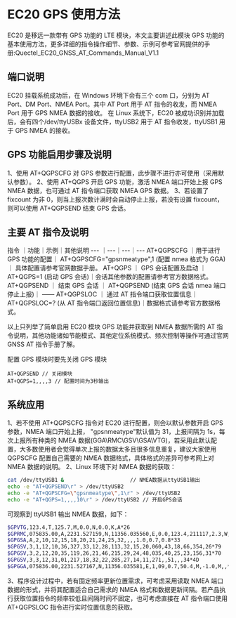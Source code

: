 # EC20 GPS 使用方法

EC20 是移远一款带有 GPS 功能的 LTE 模块，本文主要讲述此模块 GPS 功能的基本使用方法，更多详细的指令操作细节、参数、示例可参考官网提供的手册:Quectel_EC20_GNSS_AT_Commands_Manual_V1.1

## 端口说明

EC20 挂载系统成功后，在 Windows 环境下会有三个 com 口，分别为 AT Port、DM Port、NMEA Port。其中 AT Port 用于 AT 指令的收发，而 NMEA Port 用于 GPS NMEA 数据的接收。
在 Linux 系统下，EC20 被成功识别并加载后，会有四个/dev/ttyUSBx 设备文件，ttyUSB2 用于 AT 指令收发，ttyUSB1 用于 GPS NMEA 的接收。

## GPS 功能启用步骤及说明

1、使用 AT+QGPSCFG 对 GPS 参数进行配置，此步骤不进行亦可使用（采用默认参数）。
2、使用 AT+QGPS 开启 GPS 功能，激活 NMEA 端口开始上报 GPS NMEA 数据，也可通过 AT 指令端口获取 NMEA GPS 数据。
3、若设置了 fixcount 为非 0，则当上报次数计满时会自动停止上报，若没有设置 fixcount，则可以使用 AT+QGPSEND 结束 GPS 会话。

## 主要 AT 指令及说明

指令 ｜功能｜示例｜其他说明
--- ｜---｜---｜---
AT+QGPSCFG ｜用于进行 GPS 功能的配置｜ AT+QGPSCFG="gpsnmeatype",1 (配置 nmea 格式为 GGA)｜ 具体配置请参考官网数据手册。
AT+QGPS ｜ GPS 会话配置及启动 ｜ AT+QGPS=1 (启动 GPS 会话)｜会话其他参数的配置请参考官方数据格式。
AT+QGPSEND ｜ 结束 GPS 会话 ｜ AT+QGPSEND (结束 GPS 会话 nmea 端口停止上报)｜ ——
AT+QGPSLOC ｜ 通过 AT 指令端口获取位置信息｜ AT+QGPSLOC=? (从 AT 指令端口返回位置信息)｜数据格式请参考官方数据格式。

以上只列举了简单启用 EC20 模块 GPS 功能并获取到 NMEA 数据所需的 AT 指令说明，其他功能诸如节能模式、其他定位系统模式、频次控制等操作可通过官网 GNSS AT 指令手册了解。

配置 GPS 模块时要先关闭 GPS 模块

```at
AT+QGPSEND // 关闭模块
AT+QGPS=1,,,,3 // 配置时间为3秒输出
```

## 系统应用

1、若不使用 AT+QGPSCFG 指令对 EC20 进行配置，则会以默认参数开启 GPS 参数，NMEA 端口开始上报， "gpsnmeatype"默认值为 31，上报间隔为 1s，每次上报所有种类的 NMEA 数据(GGA\RMC\GSV\GSA\VTG)，若采用此默认配置，大多数使用者会觉得单次上报的数据太多且很多信息重复，建议大家使用 QGPSCFG 配置自己需要的 NMEA 数据格式，具体格式的差异可参考网上对 NMEA 数据的说明。
2、Linux 环境下对 NMEA 数据的获取：

```sh
cat /dev/ttyUSB1 &                     // NMEA数据从ttyUSB1输出
echo -e "AT+QGPSEND\r" > /dev/ttyUSB2
echo -e "AT+QGPSCFG=\"gpsnmeatype\",1\r" > /dev/ttyUSB2
echo -e "AT+QGPS=1,,,,10\r" > /dev/ttyUSB2 // 开启GPS会话
```

可观察到 ttyUSB1 输出 NMEA 数据，如下：

```sh
$GPVTG,123.4,T,125.7,M,0.0,N,0.0,K,A*26
$GPRMC,075835.00,A,2231.527159,N,11356.035560,E,0.0,123.4,211117,2.3,W,A*21
$GPGSA,A,2,10,12,15,18,20,21,24,25,32,,,,1.0,0.7,0.8*33
$GPGSV,3,1,12,10,36,327,33,12,28,113,32,15,20,060,43,18,66,354,26*79
$GPGSV,3,2,12,20,35,119,26,21,46,215,29,24,48,035,40,25,23,156,31*70
$GPGSV,3,3,12,31,01,217,18,32,22,285,27,14,11,271,,51,,,34*4D
$GPGGA,075836.00,2231.527167,N,11356.035581,E,1,09,0.7,50.4,M,-1.0,M,,*48
```

3、程序设计过程中，若有固定频率更新位置需求，可考虑采用读取 NMEA 端口数据的形式，并将其配置适合自己需求的 NMEA 格式和数据更新间隔。若产品执行获取位置指令的频率较低且间隔时间不固定，也可考虑直接在 AT 指令端口使用 AT+QGPSLOC 指令进行实时位置信息的获取。
